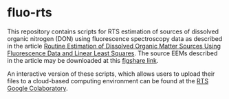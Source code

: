 # fluo-rts

This repository contains scripts for RTS estimation of sources of dissolved organic nitrogen (DON) using fluorescence spectroscopy data as described in the article [Routine Estimation of Dissolved Organic Matter Sources Using Fluorescence Data and Linear Least Squares](https://pubs.acs.org/doi/full/10.1021/acsestwater.2c00605). The source EEMs described in the article may be downloaded at this [figshare link](https://figshare.com/articles/dataset/Source_Excitation-Emission_Matrices_EEMs_/23150642). 

An interactive version of these scripts, which allows users to upload their files to a cloud-based computing environment can be found at the [RTS Google Colaboratory](https://colab.research.google.com/drive/1leJod1-ji2GT5mebkTzsz-Pj7LrPToKl). 